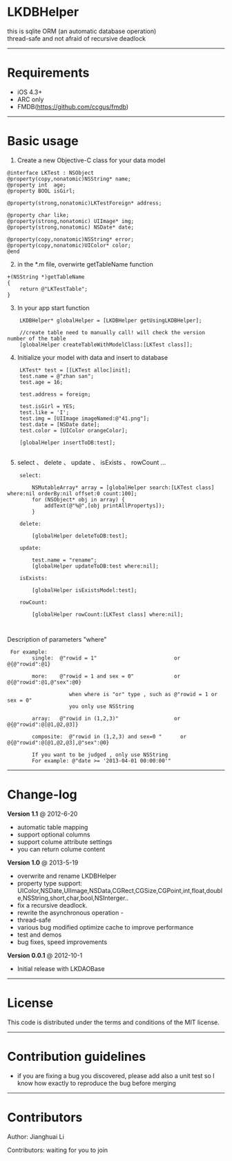 LKDBHelper
====================================
this is sqlite ORM (an automatic database operation) <br>
thread-safe and not afraid of recursive deadlock

------------------------------------
Requirements
====================================

* iOS 4.3+ 
* ARC only
* FMDB(https://github.com/ccgus/fmdb)

------------------------------------
Basic usage
====================================
1. Create a new Objective-C class for your data model

```
@interface LKTest : NSObject
@property(copy,nonatomic)NSString* name;
@property int  age;
@property BOOL isGirl;

@property(strong,nonatomic)LKTestForeign* address;

@property char like;
@property(strong,nonatomic) UIImage* img;
@property(strong,nonatomic) NSDate* date;

@property(copy,nonatomic)NSString* error;
@property(copy,nonatomic)UIColor* color;
@end
```

2. in the *.m file, overwirte getTableName function

```
+(NSString *)getTableName
{
    return @"LKTestTable";
}
```

3. In your app start function

```
    LKDBHelper* globalHelper = [LKDBHelper getUsingLKDBHelper];
   
    //create table need to manually call! will check the version number of the table
    [globalHelper createTableWithModelClass:[LKTest class]];
```

4. Initialize your model with data and insert to database

```
    LKTest* test = [[LKTest alloc]init];
    test.name = @"zhan san";
    test.age = 16;
    
    test.address = foreign;
    
    test.isGirl = YES;
    test.like = 'I';
    test.img = [UIImage imageNamed:@"41.png"];
    test.date = [NSDate date];
    test.color = [UIColor orangeColor];
    
    [globalHelper insertToDB:test];
    
```

5. select 、 delete 、 update 、 isExists 、 rowCount ...

```
    select:
        
        NSMutableArray* array = [globalHelper search:[LKTest class] where:nil orderBy:nil offset:0 count:100];
        for (NSObject* obj in array) {
            addText(@"%@",[obj printAllPropertys]);
        }
        
    delete:
        
        [globalHelper deleteToDB:test];
        
    update:
        
        test.name = "rename";
        [globalHelper updateToDB:test where:nil];
        
    isExists:
        
        [globalHelper isExistsModel:test];
    
    rowCount:
        
        [globalHelper rowCount:[LKTest class] where:nil];
        
     
```
 Description of parameters "where"
 
```
 For example: 
        single:  @"rowid = 1"                         or      @{@"rowid":@1}
 
        more:    @"rowid = 1 and sex = 0"             or      @{@"rowid":@1,@"sex":@0}
                   
                    when where is "or" type , such as @"rowid = 1 or sex = 0"
                    you only use NSString
 
        array:   @"rowid in (1,2,3)"                  or      @{@"rowid":@[@1,@2,@3]}
            
        composite:  @"rowid in (1,2,3) and sex=0 "      or      @{@"rowid":@[@1,@2,@3],@"sex":@0}
 
        If you want to be judged , only use NSString
        For example: @"date >= '2013-04-01 00:00:00'"
```

----------
Change-log
==========

**Version 1.1** @ 2012-6-20

- automatic table mapping
- support optional columns
- support colume attribute settings
- you can return colume content

**Version 1.0** @ 2013-5-19

- overwrite and rename LKDBHelper
- property type support: UIColor,NSDate,UIImage,NSData,CGRect,CGSize,CGPoint,int,float,double,NSString,short,char,bool,NSInterger..
- fix a recursive deadlock. 
- rewrite the asynchronous operation - 
- thread-safe 
- various bug modified optimize cache to improve performance 
- test and demos
- bug fixes, speed improvements

**Version 0.0.1** @ 2012-10-1

- Initial release with LKDAOBase


-------
License
=======

This code is distributed under the terms and conditions of the MIT license. 

-------
Contribution guidelines
=======

* if you are fixing a bug you discovered, please add also a unit test so I know how exactly to reproduce the bug before merging

-------
Contributors
=======

Author: Jianghuai Li

Contributors: waiting for you to join

